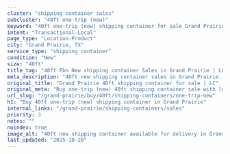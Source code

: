 ```yaml
---
cluster: "shipping container sales"
subcluster: "40ft one-trip (new)"
keyword: "40ft one-trip (new) shipping container for sale Grand Prairie, TX"
intent: "Transactional-Local"
page_type: "Location-Product"
city: "Grand Prairie, TX"
service_type: "shipping container"
condition: "New"
size: "40ft"
title_tag: "40ft Fbn New shipping container Sales in Grand Prairie | LC Container"
meta_description: "40ft new shipping container sales in Grand Prairie. Fast delivery, competitive pricing. Serving shipping containers area. Quote ID: H90. Call (214) 524-4168 for your free quote today."
original_title: "Grand Prairie 40ft shipping container for sale | LC"
original_meta: "Buy one-trip (new) 40ft shipping container sale with local delivery in Grand Prairie, TX. LC Container — local Since 2003. Request a fast quote today."
url_slug: "/grand-prairie/buy/40ft/shipping-containers/one-trip-new"
h1: "Buy 40ft one-trip (new) shipping container in Grand Prairie"
internal_links: "/grand-prairie/shipping-containers/sales"
priority: 3
notes: ""
noindex: true
image_alt: "40ft new shipping container available for delivery in Grand Prairie"
last_updated: "2025-10-20"
---
```


<!-- TODO: Add unique city/inventory copy, images, and internal links here. -->

